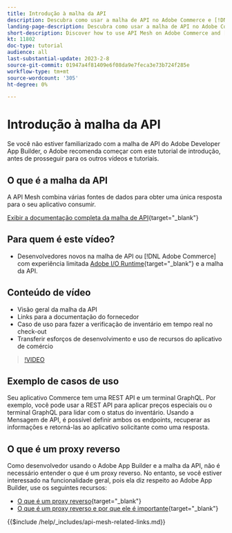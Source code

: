 ```yaml
---
title: Introdução à malha da API
description: Descubra como usar a malha de API no Adobe Commerce e [!DNL Adobe App Builder]. Saiba mais sobre como instalar o Adobe App Builder, trabalhar com projetos, criar um proxy reverso em gráfico e muito mais.
landing-page-description: Descubra como usar a malha de API no Adobe Commerce e [!DNL Adobe App Builder]. Saiba mais sobre como instalar o Adobe IO, trabalhar com projetos, criar um proxy reverso em gráfico e muito mais.
short-description: Discover how to use API Mesh on Adobe Commerce and [!DNL Adobe App Builder]. Learn about installing Adobe IO, working with projects, creating a graphql reverse proxy and much more.
kt: 11802
doc-type: tutorial
audience: all
last-substantial-update: 2023-2-8
source-git-commit: 01947a4f81409e6f08da9e7feca3e73b724f285e
workflow-type: tm+mt
source-wordcount: '305'
ht-degree: 0%

---
```


# Introdução à malha da API

Se você não estiver familiarizado com a malha de API do Adobe Developer App Builder, o Adobe recomenda começar com este tutorial de introdução, antes de prosseguir para os outros vídeos e tutoriais.

## O que é a malha da API

A API Mesh combina várias fontes de dados para obter uma única resposta para o seu aplicativo consumir.

[Exibir a documentação completa da malha de API](https://developer.adobe.com/graphql-mesh-gateway/gateway/overview/){target="_blank"}

## Para quem é este vídeo?

* Desenvolvedores novos na malha de API ou [!DNL Adobe Commerce] com experiência limitada [Adobe I/O Runtime](https://developer.adobe.com/runtime/docs/guides/overview/){target="_blank"} e a malha da API.

## Conteúdo de vídeo

* Visão geral da malha da API
* Links para a documentação do fornecedor
* Caso de uso para fazer a verificação de inventário em tempo real no check-out
* Transferir esforços de desenvolvimento e uso de recursos do aplicativo de comércio

>[!VIDEO](https://video.tv.adobe.com/v/3417534/)

## Exemplo de casos de uso

Seu aplicativo Commerce tem uma REST API e um terminal GraphQL. Por exemplo, você pode usar a REST API para aplicar preços especiais ou o terminal GraphQL para lidar com o status do inventário. Usando a Mensagem de API, é possível definir ambos os endpoints, recuperar as informações e retorná-las ao aplicativo solicitante como uma resposta.

## O que é um proxy reverso

Como desenvolvedor usando o Adobe App Builder e a malha da API, não é necessário entender o que é um proxy reverso. No entanto, se você estiver interessado na funcionalidade geral, pois ela diz respeito ao Adobe App Builder, use os seguintes recursos:

* [O que é um proxy reverso](https://www.imperva.com/learn/performance/reverse-proxy/){target="_blank"}
* [O que é um proxy reverso e por que ele é importante](https://blog.hubspot.com/website/reverse-proxy){target="_blank"}

{{$include /help/_includes/api-mesh-related-links.md}}
